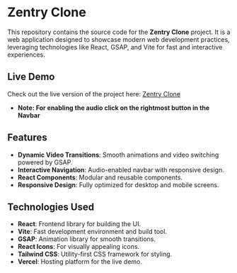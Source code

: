 # Zentry Clone

This repository contains the source code for the **Zentry Clone** project. It is a web application designed to showcase modern web development practices, leveraging technologies like React, GSAP, and Vite for fast and interactive experiences.

## Live Demo

Check out the live version of the project here: [Zentry Clone](https://zentry-clone-black.vercel.app/)
- **Note: For enabling the audio click on the rightmost button in the Navbar**
## Features

- **Dynamic Video Transitions**: Smooth animations and video switching powered by GSAP.
- **Interactive Navigation**: Audio-enabled navbar with responsive design.
- **React Components**: Modular and reusable components.
- **Responsive Design**: Fully optimized for desktop and mobile screens.

## Technologies Used

- **React**: Frontend library for building the UI.
- **Vite**: Fast development environment and build tool.
- **GSAP**: Animation library for smooth transitions.
- **React Icons**: For visually appealing icons.
- **Tailwind CSS**: Utility-first CSS framework for styling.
- **Vercel**: Hosting platform for the live demo.
